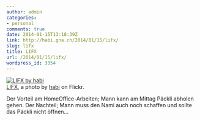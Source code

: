 ```yaml
---
author: admin
categories:
- personal
comments: true
date: 2014-01-15T13:18:39Z
link: http://habi.gna.ch/2014/01/15/lifx/
slug: lifx
title: LIFX
url: /2014/01/15/lifx/
wordpress_id: 3354
---
```


[![LIFX by habi](http://farm3.staticflickr.com/2824/11963845773_1f70f12c31.jpg)](http://www.flickr.com/photos/habi/11963845773/)  
[LIFX](http://www.flickr.com/photos/habi/11963845773/), a photo by [habi](http://www.flickr.com/photos/habi/) on Flickr.

Der Vorteil am HomeOffice-Arbeiten; Mann kann am Mittag Päckli abholen gehen. Der Nachteil; Mann muss den Nami auch noch schaffen und sollte das Päckli nicht öffnen...
